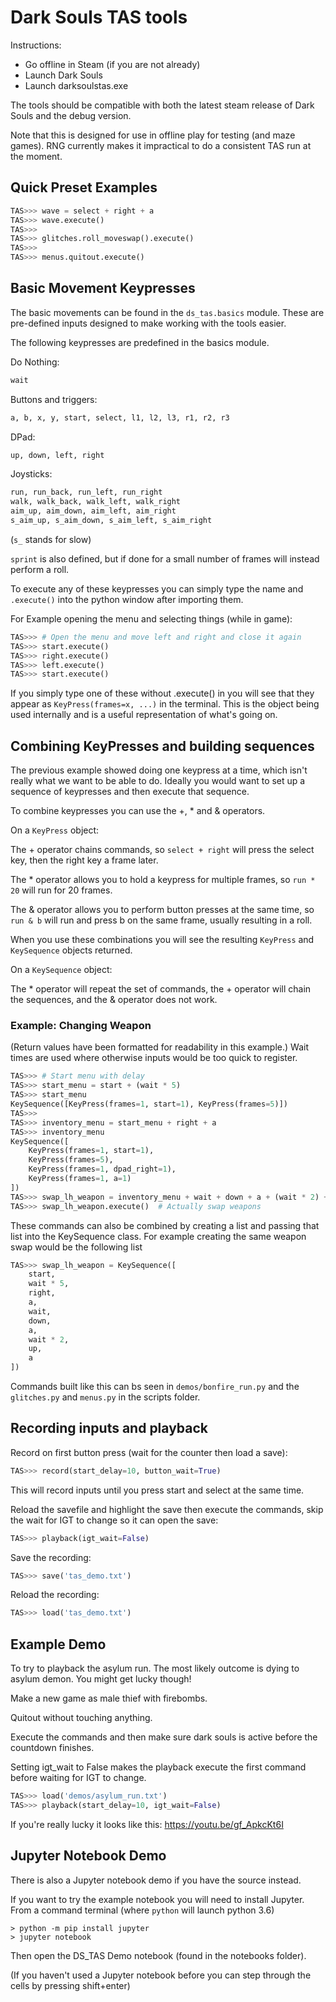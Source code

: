 # Dark Souls TAS tools #
 
 Instructions:

- Go offline in Steam (if you are not already)
- Launch Dark Souls
- Launch darksoulstas.exe

The tools should be compatible with both the latest steam release of
Dark Souls and the debug version.

Note that this is designed for use in offline play for testing
(and maze games). RNG currently makes it impractical to do a consistent
TAS run at the moment.

## Quick Preset Examples ##

```python
TAS>>> wave = select + right + a
TAS>>> wave.execute()
TAS>>>
TAS>>> glitches.roll_moveswap().execute()
TAS>>>
TAS>>> menus.quitout.execute()
```

## Basic Movement Keypresses ##

The basic movements can be found in the `ds_tas.basics` module.
These are pre-defined inputs designed to make working with the
tools easier.

The following keypresses are predefined in the basics module.

Do Nothing:
```python
wait
```

Buttons and triggers:
```python
a, b, x, y, start, select, l1, l2, l3, r1, r2, r3
```

DPad:
```python
up, down, left, right
```

Joysticks:
```python
run, run_back, run_left, run_right
walk, walk_back, walk_left, walk_right
aim_up, aim_down, aim_left, aim_right
s_aim_up, s_aim_down, s_aim_left, s_aim_right
```
(`s_` stands for slow)

`sprint` is also defined, but if done for a small number of frames will
instead perform a roll.

To execute any of these keypresses you can simply type the name and
`.execute()` into the python window after importing them.

For Example opening the menu and selecting things (while in game):
```python
TAS>>> # Open the menu and move left and right and close it again
TAS>>> start.execute()
TAS>>> right.execute()
TAS>>> left.execute()
TAS>>> start.execute()
```

If you simply type one of these without .execute() in you will see
that they appear as `KeyPress(frames=x, ...)` in the terminal. This
is the object being used internally and is a useful representation
of what's going on.

## Combining KeyPresses and building sequences ##

The previous example showed doing one keypress at a time, which
isn't really what we want to be able to do. Ideally you would want
to set up a sequence of keypresses and then execute that sequence.

To combine keypresses you can use the +, * and & operators.

On a `KeyPress` object:

The + operator chains commands, so `select + right` will press the
select key, then the right key a frame later.

The * operator allows you to hold a keypress for multiple frames,
so `run * 20` will run for 20 frames.

The & operator allows you to perform button presses at the same time,
so `run & b` will run and press b on the same frame, usually
resulting in a roll.

When you use these combinations you will see the resulting `KeyPress`
and `KeySequence` objects returned.

On a `KeySequence` object:

The * operator will repeat the set of commands, the + operator will
chain the sequences, and the & operator does not work.

### Example: Changing Weapon ###

(Return values have been formatted for readability in this example.)
Wait times are used where otherwise inputs would be too quick to
register.

```python
TAS>>> # Start menu with delay
TAS>>> start_menu = start + (wait * 5)
TAS>>> start_menu
KeySequence([KeyPress(frames=1, start=1), KeyPress(frames=5)])
TAS>>>
TAS>>> inventory_menu = start_menu + right + a
TAS>>> inventory_menu
KeySequence([
    KeyPress(frames=1, start=1),
    KeyPress(frames=5),
    KeyPress(frames=1, dpad_right=1),
    KeyPress(frames=1, a=1)
])
TAS>>> swap_lh_weapon = inventory_menu + wait + down + a + (wait * 2) + up + a
TAS>>> swap_lh_weapon.execute()  # Actually swap weapons
```

These commands can also be combined by creating a list and passing
that list into the KeySequence class. For example creating the same
weapon swap would be the following list

```python
TAS>>> swap_lh_weapon = KeySequence([
    start,
    wait * 5,
    right,
    a,
    wait,
    down,
    a,
    wait * 2,
    up,
    a
])
```

Commands built like this can bs seen in `demos/bonfire_run.py` and
the `glitches.py` and `menus.py` in the scripts folder.

## Recording inputs and playback ##

Record on first button press (wait for the counter then load a save):
```python
TAS>>> record(start_delay=10, button_wait=True)
```
This will record inputs until you press start and select at the same time.

Reload the savefile and highlight the save then execute the commands,
skip the wait for IGT to change so it can open the save:
```python
TAS>>> playback(igt_wait=False)
```

Save the recording:
```python
TAS>>> save('tas_demo.txt')
```

Reload the recording:
```python
TAS>>> load('tas_demo.txt')
```


## Example Demo ##

To try to playback the asylum run. The most likely outcome is dying to asylum demon. You might get lucky though!

Make a new game as male thief with firebombs.

Quitout without touching anything.

Execute the commands and then make sure dark souls is active before the countdown finishes.

Setting igt_wait to False makes the playback execute the first command before waiting for IGT to change.

```python
TAS>>> load('demos/asylum_run.txt')
TAS>>> playback(start_delay=10, igt_wait=False)
```

If you're really lucky it looks like this: https://youtu.be/gf_ApkcKt6I


## Jupyter Notebook Demo ##

There is also a Jupyter notebook demo if you have the source instead.

If you want to try the example notebook you will need to install Jupyter.
From a command terminal (where `python` will launch python 3.6)
```
> python -m pip install jupyter
> jupyter notebook
```

Then open the DS_TAS Demo notebook (found in the notebooks folder).

(If you haven't used a Jupyter notebook before you can step through the
cells by pressing shift+enter)
